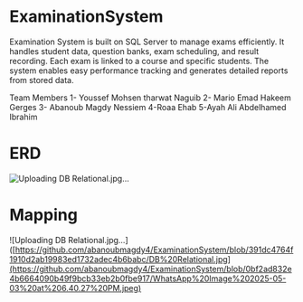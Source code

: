 # ExaminationSystem
Examination System is built on SQL Server to manage exams efficiently. It handles student data, question banks, exam scheduling, and result recording. Each exam is linked to a course and specific students. The system enables easy performance tracking and generates detailed reports from stored data.

Team Members 
1- Youssef Mohsen tharwat Naguib 
2- Mario Emad Hakeem Gerges
3- Abanoub Magdy Nessiem 
4-Roaa Ehab 
5-Ayah Ali Abdelhamed Ibrahim

# ERD 
![Uploading DB Relational.jpg…](https://github.com/abanoubmagdy4/ExaminationSystem/blob/391dc4764f1910d2ab19983ed1732adec4b6babc/DB%20Relational.jpg)

# Mapping
![Uploading DB Relational.jpg…]([https://github.com/abanoubmagdy4/ExaminationSystem/blob/391dc4764f1910d2ab19983ed1732adec4b6babc/DB%20Relational.jpg](https://github.com/abanoubmagdy4/ExaminationSystem/blob/0bf2ad832e4b6664090b49f9bcb33eb2b0fbe917/WhatsApp%20Image%202025-05-03%20at%206.40.27%20PM.jpeg)
